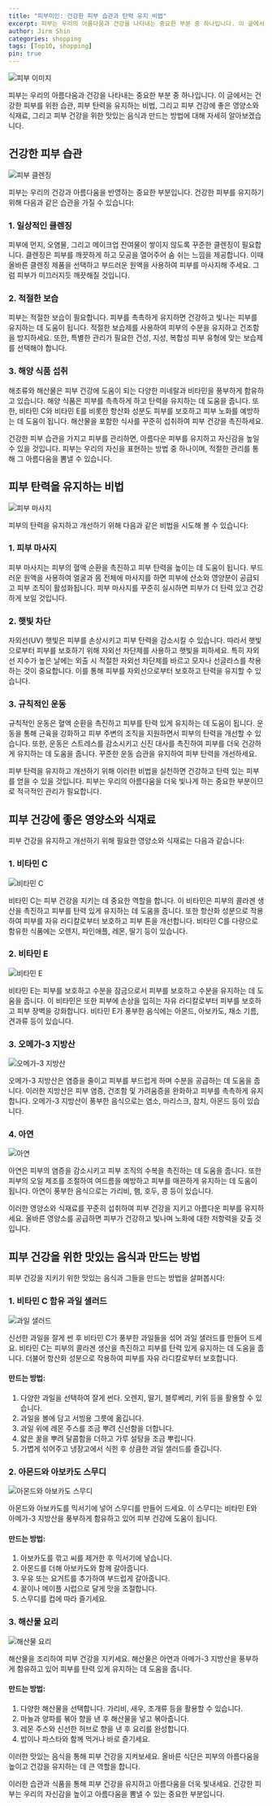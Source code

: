 ```yaml
---
title: "피부미인: 건강한 피부 습관과 탄력 유지 비법"
excerpt: 피부는 우리의 아름다움과 건강을 나타내는 중요한 부분 중 하나입니다. 이 글에서는 건강한 피부를 위한 습관, 피부 탄력을 유지하는 비법, 그리고 피부 건강에 좋은 영양소와 식재료, 그리고 피부 건강을 위한 맛있는 음식과 만드는 방법에 대해 자세히 알아보겠습니다.
author: Jirm Shin
categories: shopping
tags: [Top10, shopping]
pin: true
---
```


![피부 이미지](https://source.unsplash.com/1600x900/?beautiful-skin)

피부는 우리의 아름다움과 건강을 나타내는 중요한 부분 중 하나입니다. 이 글에서는 건강한 피부를 위한 습관, 피부 탄력을 유지하는 비법, 그리고 피부 건강에 좋은 영양소와 식재료, 그리고 피부 건강을 위한 맛있는 음식과 만드는 방법에 대해 자세히 알아보겠습니다.

## 건강한 피부 습관

![피부 클렌징](https://source.unsplash.com/1600x900/?skin-cleansing)

피부는 우리의 건강과 아름다움을 반영하는 중요한 부분입니다. 건강한 피부를 유지하기 위해 다음과 같은 습관을 가질 수 있습니다:

### 1. 일상적인 클렌징

피부에 먼지, 오염물, 그리고 메이크업 잔여물이 쌓이지 않도록 꾸준한 클렌징이 필요합니다. 클렌징은 피부를 깨끗하게 하고 모공을 열어주어 숨 쉬는 느낌을 제공합니다. 이때 올바른 클렌징 제품을 선택하고 부드러운 원액을 사용하여 피부를 마사지해 주세요. 그럼 피부가 미끄러지듯 깨끗해질 것입니다.

### 2. 적절한 보습

피부는 적절한 보습이 필요합니다. 피부를 촉촉하게 유지하면 건강하고 빛나는 피부를 유지하는 데 도움이 됩니다. 적절한 보습제를 사용하여 피부의 수분을 유지하고 건조함을 방지하세요. 또한, 특별한 관리가 필요한 건성, 지성, 복합성 피부 유형에 맞는 보습제를 선택해야 합니다.

### 3. 해양 식품 섭취

해조류와 해산물은 피부 건강에 도움이 되는 다양한 미네랄과 비타민을 풍부하게 함유하고 있습니다. 해양 식품은 피부를 촉촉하게 하고 탄력을 유지하는 데 도움을 줍니다. 또한, 비타민 C와 비타민 E를 비롯한 항산화 성분도 피부를 보호하고 피부 노화를 예방하는 데 도움이 됩니다. 해산물을 포함한 식사를 꾸준히 섭취하여 피부 건강을 촉진하세요.

건강한 피부 습관을 가지고 피부를 관리하면, 아름다운 피부를 유지하고 자신감을 높일 수 있을 것입니다. 피부는 우리의 자신을 표현하는 방법 중 하나이며, 적절한 관리를 통해 그 아름다움을 뽐낼 수 있습니다.

## 피부 탄력을 유지하는 비법

![피부 마사지](https://source.unsplash.com/1600x900/?skin-massage)

피부의 탄력을 유지하고 개선하기 위해 다음과 같은 비법을 시도해 볼 수 있습니다:

### 1. 피부 마사지

피부 마사지는 피부의 혈액 순환을 촉진하고 피부 탄력을 높이는 데 도움이 됩니다. 부드러운 원액을 사용하여 얼굴과 몸 전체에 마사지를 하면 피부에 산소와 영양분이 공급되고 피부 조직이 활성화됩니다. 피부 마사지를 꾸준히 실시하면 피부가 더 탄력 있고 건강하게 보일 것입니다.

### 2. 햇빛 차단

자외선(UV) 햇빛은 피부를 손상시키고 피부 탄력을 감소시킬 수 있습니다. 따라서 햇빛으로부터 피부를 보호하기 위해 자외선 차단제를 사용하고 햇빛을 피하세요. 특히 자외선 지수가 높은 날에는 외출 시 적절한 자외선 차단제를 바르고 모자나 선글라스를 착용하는 것이 중요합니다. 이를 통해 피부를 자외선으로부터 보호하고 탄력을 유지할 수 있습니다.

### 3. 규칙적인 운동

규칙적인 운동은 혈액 순환을 촉진하고 피부를 탄력 있게 유지하는 데 도움이 됩니다. 운동을 통해 근육을 강화하고 피부 주변의 조직을 지원하면서 피부의 탄력을 개선할 수 있습니다. 또한, 운동은 스트레스를 감소시키고 신진 대사를 촉진하여 피부를 더욱 건강하게 유지하는 데 도움을 줍니다. 꾸준한 운동 습관을 유지하여 피부 탄력을 개선하세요.

피부 탄력을 유지하고 개선하기 위해 이러한 비법을 실천하면 건강하고 탄력 있는 피부를 얻을 수 있을 것입니다. 피부는 우리의 아름다움을 더욱 빛나게 하는 중요한 부분이므로 적극적인 관리가 필요합니다.

## 피부 건강에 좋은 영양소와 식재료

피부 건강을 유지하고 개선하기 위해 필요한 영양소와 식재료는 다음과 같습니다:

### 1. 비타민 C
![비타민 C](https://source.unsplash.com/1600x900/?vitamin-c)

비타민 C는 피부 건강을 지키는 데 중요한 역할을 합니다. 이 비타민은 피부의 콜라겐 생산을 촉진하고 피부를 탄력 있게 유지하는 데 도움을 줍니다. 또한 항산화 성분으로 작용하여 피부를 자유 라디칼로부터 보호하고 피부 톤을 개선합니다. 비타민 C를 다량으로 함유한 식품에는 오렌지, 파인애플, 레몬, 딸기 등이 있습니다.

### 2. 비타민 E
![비타민 E](https://source.unsplash.com/1600x900/?vitamin-e)

비타민 E는 피부를 보호하고 수분을 잠금으로서 피부를 보호하고 수분을 유지하는 데 도움을 줍니다. 이 비타민은 또한 피부에 손상을 입히는 자유 라디칼로부터 피부를 보호하고 피부 장벽을 강화합니다. 비타민 E가 풍부한 음식에는 아몬드, 아보카도, 채소 기름, 견과류 등이 있습니다.

### 3. 오메가-3 지방산
![오메가-3 지방산](https://source.unsplash.com/1600x900/?omega-3-fatty-acids)

오메가-3 지방산은 염증을 줄이고 피부를 부드럽게 하며 수분을 공급하는 데 도움을 줍니다. 이러한 지방산은 피부 염증, 건조함 및 가려움증을 완화하고 피부를 촉촉하게 유지합니다. 오메가-3 지방산이 풍부한 음식으로는 염소, 마리스크, 참치, 아몬드 등이 있습니다.

### 4. 아연
![아연](https://source.unsplash.com/1600x900/?zinc)

아연은 피부의 염증을 감소시키고 피부 조직의 수복을 촉진하는 데 도움을 줍니다. 또한 피부의 오일 제조를 조절하여 여드름을 예방하고 피부를 매끈하게 유지하는 데 도움이 됩니다. 아연이 풍부한 음식으로는 가리비, 햄, 호두, 콩 등이 있습니다.

이러한 영양소와 식재료를 꾸준히 섭취하여 피부 건강을 지키고 아름다운 피부를 유지하세요. 올바른 영양소를 공급하면 피부가 건강하고 빛나며 노화에 대한 저항력을 갖출 것입니다.

## 피부 건강을 위한 맛있는 음식과 만드는 방법

피부 건강을 지키기 위한 맛있는 음식과 그들을 만드는 방법을 살펴봅시다:

### 1. 비타민 C 함유 과일 샐러드
![과일 샐러드](https://source.unsplash.com/1600x900/?fruit-salad)

신선한 과일을 잘게 썬 후 비타민 C가 풍부한 과일들을 섞어 과일 샐러드를 만들어 드세요. 비타민 C는 피부의 콜라겐 생산을 촉진하고 피부를 탄력 있게 유지하는 데 도움을 줍니다. 더불어 항산화 성분으로 작용하여 피부를 자유 라디칼로부터 보호합니다.

#### 만드는 방법:
1. 다양한 과일을 선택하여 잘게 썬다. 오렌지, 딸기, 블루베리, 키위 등을 활용할 수 있습니다.
2. 과일을 볼에 담고 서빙용 그릇에 옮깁니다.
3. 과일 위에 레몬 주스를 조금 뿌려 신선함을 더합니다.
4. 얇은 꿀을 뿌려 달콤함을 더하고 가루 설탕을 조금 뿌립니다.
5. 가볍게 섞어주고 냉장고에서 식힌 후 상큼한 과일 샐러드를 즐깁니다.

### 2. 아몬드와 아보카도 스무디
![아몬드와 아보카도 스무디](https://source.unsplash.com/1600x900/?almond-avocado-smoothie)

아몬드와 아보카도를 믹서기에 넣어 스무디를 만들어 드세요. 이 스무디는 비타민 E와 아메가-3 지방산을 풍부하게 함유하고 있어 피부 건강에 도움이 됩니다.

#### 만드는 방법:
1. 아보카도를 깎고 씨를 제거한 후 믹서기에 넣습니다.
2. 아몬드를 더해 아보카도와 함께 갈아줍니다.
3. 우유 또는 요거트를 추가하여 부드럽게 갈아줍니다.
4. 꿀이나 메이플 시럽으로 달게 맛을 조절합니다.
5. 스무디를 컵에 따라 즐기세요. 

### 3. 해산물 요리
![해산물 요리](https://source.unsplash.com/1600x900/?seafood-dish)

해산물을 조리하여 피부 건강을 지키세요. 해산물은 아연과 아메가-3 지방산을 풍부하게 함유하고 있어 피부를 탄력 있게 유지하는 데 도움을 줍니다.

#### 만드는 방법:
1. 다양한 해산물을 선택합니다. 가리비, 새우, 조개류 등을 활용할 수 있습니다.
2. 마늘과 양파를 볶아 향을 낸 후 해산물을 넣고 볶아줍니다.
3. 레몬 주스와 신선한 허브로 향을 낸 후 요리를 완성합니다.
4. 밥이나 파스타와 함께 먹거나 바로 즐기세요.

이러한 맛있는 음식을 통해 피부 건강을 지켜보세요. 올바른 식단은 피부의 아름다움을 높이고 건강을 유지하는 데 큰 역할을 합니다.

이러한 습관과 식품을 통해 피부 건강을 유지하고 아름다움을 더욱 빛내세요. 건강한 피부는 우리의 자신감을 높이고 아름다움을 뽐낼 수 있는 중요한 부분입니다.